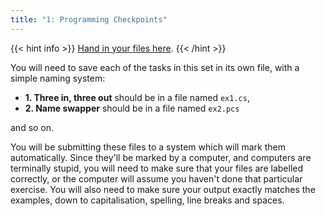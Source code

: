 ```yaml
---
title: "1: Programming Checkpoints"
---
```


{{< hint info >}}
[Hand in your files here](http://10.124.229.70:8080/).
{{< /hint >}}

You will need to save each of the tasks in this set in its own file, with a simple naming system:
- **1. Three in, three out** should be in a file named `ex1.cs`,
- **2. Name swapper** should be in a file named `ex2.pcs`

and so on.

You will be submitting these files to a system which will mark them automatically.
Since they'll be marked by a computer, and computers are terminally stupid, you
will need to make sure that your files are labelled correctly, or the computer
will assume you haven't done that particular exercise. You will also need to
make sure your output exactly matches the examples, down to capitalisation,
spelling, line breaks and spaces.
